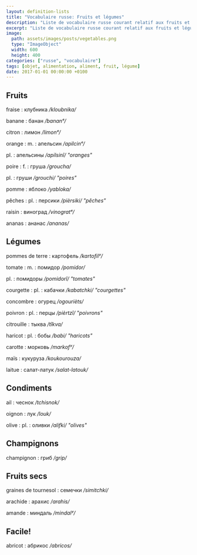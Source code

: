 ```yaml
---
layout: definition-lists
title: "Vocabulaire russe: Fruits et légumes"
description: "Liste de vocabulaire russe courant relatif aux fruits et légumes."
excerpt: "Liste de vocabulaire russe courant relatif aux fruits et légumes."
image:
  path: assets/images/posts/vegetables.png
  type: "ImageObject"
  width: 600
  height: 400
categories: ["russe", "vocabulaire"]
tags: [objet, alimentation, aliment, fruit, légume]
date: 2017-01-01 00:00:00 +0100
---
```


## Fruits

fraise
: клубника
*/kloubnika/*

banane
: банан
*/bananᵉ/*

citron
: лимон
*/limonᵉ/*

orange
: m.
  : апельсин
  */apilcinᵉ/*

  pl.
  : апельсины
  */apilsinî/ "oranges"*

poire
: f.
  : груша
  */groucha/*

  pl.
  : груши
  */grouchi/ "poires"*

pomme
: яблоко
*/yabloka/*

pêches
: pl.
  : персики
  */pièrsiki/ "pêches"*

raisin
: виноград
*/vinogratᵉ/*

ananas
: ананас
*/ananas/*


## Légumes

pommes de terre
: картофель
*/kartofilʸ/*

tomate
: m.
  : помидор
  */pomidor/*

  pl.
  : помидоры
  */pomidorî/ "tomates"*

courgette
: pl.
  : кабачки
  */kabatchki/ "courgettes"*

concombre
: огурец
*/ogourièts/*

poivron
: pl.
  : перцы
  */pièrtzî/ "poivrons"*

citrouille
: тыква
*/tîkva/*

haricot
: pl.
  : бобы
  */babi/ "haricots"*

carotte
: морковь
*/markofʸ/*

maïs
: кукуруза
*/koukourouza/*

laitue
: салат-латук
*/salat-latouk/*


## Condiments

ail
: чеснок
*/tchisnok/*

oignon
: лук
*/louk/*

olive
: pl.
  : оливки
  */alifki/ "olives"*


## Champignons

champignon
: гриб
*/grip/*


## Fruits secs

graines de tournesol
: семечки
*/simitchki/*

arachide
: арахис
*/arahis/*

amande
: миндаль
*/mindalʸ/*


## Facile!

abricot
: абрикос
*/abricos/*
